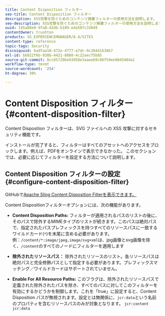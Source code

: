 ```yaml
---
title: Content Disposition フィルター
seo-title: Content Disposition フィルター
description: XSS攻撃を防ぐためのコンテンツ廃棄フィルターの使用方法を説明します。
seo-description: XSS攻撃を防ぐためのコンテンツ廃棄フィルターの使用方法を説明します。
uuid: 145a88e0-9fa8-42db-b189-eda507c33049
contentOwner: trushton
products: SG_EXPERIENCEMANAGER/6.4/SITES
content-type: reference
topic-tags: Security
discoiquuid: badfaa18-472e-4777-a7dc-9c28441b38b7
exl-id: bb022f6b-938b-4421-8860-4c22aecf5b85
source-git-commit: 8cc85728be93d58e3aaee69c96f59ee98d5484a1
workflow-type: tm+mt
source-wordcount: '254'
ht-degree: 30%

---
```


# Content Disposition フィルター {#content-disposition-filter}

Content Disposition フィルターは、SVG ファイルへの XSS 攻撃に対するセキュリティ機能です。

インストールが完了すると、フィルターはすべてのアセットへのアクセスをブロックします。例えば、PDFをオンラインで表示できなかった。 このセクションでは、必要に応じてフィルターを設定する方法について説明します。

## Content Disposition フィルターの設定  {#configure-content-disposition-filter}

GitHubで[Apache Sling Content Disposition Filterを表示できます。](https://github.com/apache/sling-org-apache-sling-security/blob/master/src/main/java/org/apache/sling/security/impl/ContentDispositionFilterConfiguration.java)

Content Dispositionフィルターオプションには、次の機能があります。

* **Content Disposition Paths:** フィルターが適用されるパスのリストの後に、そのパスで除外するMIMEタイプのリストが続きます。このパスは絶対パスで、指定されたパスプレフィックスを持つすべてのリソースパスに一致するワイルドカード(`*`)を末尾に含める必要があります。例：`/content/*:image/jpeg,image/svg+xml`は、jpg画像とsvg画像を除く、`/content`のすべてのノードにフィルターを適用します

* **除外されたリソースパス：** 除外されたリソースのリスト。各リソースパスは絶対パスと完全修飾パスとして指定する必要があります。プレフィックスマッチング／ワイルドカードはサポートされていません。

* **Enable For All Resource Paths:** このフラグは、除外されたリソースパスで定義された除外されたパスを除き、すべてのパスに対してこのフィルターを有効にするかどうかを制御します。これを「true」に設定すると、Content Disposition パスが無視されます。設定とは無関係に、`jcr:data`という名前のプロパティを含むリソースパスのみが対象となります。
   `jcr:content jcr:data`

